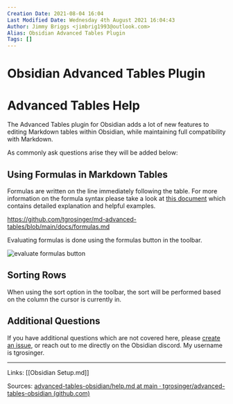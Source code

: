 ```yaml
---
Creation Date: 2021-08-04 16:04
Last Modified Date: Wednesday 4th August 2021 16:04:43
Author: Jimmy Briggs <jimbrig1993@outlook.com>
Alias: Obsidian Advanced Tables Plugin
Tags: []
---
```


# Obsidian Advanced Tables Plugin

# Advanced Tables Help

The Advanced Tables plugin for Obsidian adds a lot of new features to editing
Markdown tables within Obsidian, while maintaining full compatibility
with Markdown.

As commonly ask questions arise they will be added below:

## Using Formulas in Markdown Tables

Formulas are written on the line immediately following the table. For more
information on the formula syntax please take a look at [this
document](https://github.com/tgrosinger/md-advanced-tables/blob/main/docs/formulas.md)
which contains detailed explanation and helpful examples.

<https://github.com/tgrosinger/md-advanced-tables/blob/main/docs/formulas.md>

Evaluating formulas is done using the formulas button in the toolbar.

![evaluate formulas button](https://raw.githubusercontent.com/tgrosinger/advanced-tables-obsidian/main/resources/screenshots/evaluate-formulas-button.png)

## Sorting Rows

When using the sort option in the toolbar, the sort will be performed based
on the column the cursor is currently in.

## Additional Questions

If you have additional questions which are not covered here, please [create
an issue](https://github.com/tgrosinger/advanced-tables-obsidian/issues/new/choose),
or reach out to me directly on the Obsidian discord. My username is
tgrosinger.

***

Links: [[Obsidian Setup.md]]

Sources: [advanced-tables-obsidian/help.md at main · tgrosinger/advanced-tables-obsidian (github.com)](https://github.com/tgrosinger/advanced-tables-obsidian/blob/main/docs/help.md)

